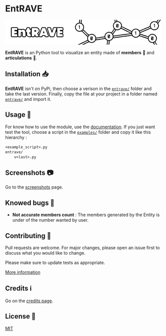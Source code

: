 # EntRAVE

![EntRAVE Banner](assets/banner.png)

**EntRAVE** is an Python tool to visualize an entity made of **members** 🔹 and **articulations** 🔗.

## Installation 📥

**EntRAVE** isn't on PyPi, then choose a verison in the [`entrave/`](entrave/) folder and take the last version. Finally, copy the file at your project in a folder named [`entrave/`](entrave/) and import it.

## Usage 🎯

For know how to use the module, use the [documentation](DOCUMENTATION.md).
If you just want test the tool, choose a script in the [`examples/`](examples/) folder and copy it like this hierarchy :

```
<example_script>.py
entrave/
    v<last>.py
```

## Screenshots 📷

Go to the [screenshots](SCREENSHOTS.md) page.

## Knowed bugs 🐛

- **Not accurate members count** : The members generated by the Entity is under of the number wanted by user.

## Contributing 🚀

Pull requests are welcome. For major changes, please open an issue first to discuss what you would like to change.

Please make sure to update tests as appropriate.

[More information](CONTRIBUTING.md)

## Credits ℹ️

Go on the [credits page](CREDITS.md).

## License 📜

[MIT](LICENSE.md)
